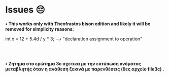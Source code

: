 # Issues 😔


<p><strong>&#x2022;&nbsp;This works only with Theofrastos bison edition and likely it will be removed for simplicity reasons:</strong></p>
int x = 12 + 5.4d / y * 3;    --> "declaration assignment to operation"

<br><br>


<p><strong>&#x2022;&nbsp;Ζήτημα στο ερώτημα 3c σχετικα με την εκτύπωση ονόματος μεταβλητής όταν η ανάθεση ξεκινά με παρενθέσεις (δες αρχείο file3c) .</strong></p>
